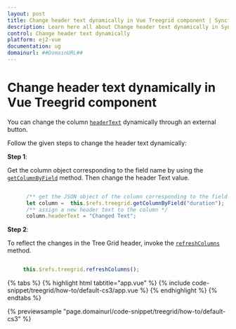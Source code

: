```yaml
---
layout: post
title: Change header text dynamically in Vue Treegrid component | Syncfusion
description: Learn here all about Change header text dynamically in Syncfusion Vue Treegrid component of Syncfusion Essential JS 2 and more.
control: Change header text dynamically 
platform: ej2-vue
documentation: ug
domainurl: ##DomainURL##
---
```


# Change header text dynamically in Vue Treegrid component

You can change the column [`headerText`](https://ej2.syncfusion.com/vue/documentation/api/treegrid/column/#headertext) dynamically through an external button.

Follow the given steps to change the header text dynamically:

**Step 1**:

Get the column object corresponding to the field name by using the [`getColumnByField`](https://ej2.syncfusion.com/vue/documentation/api/treegrid/#getcolumnbyfield) method.
Then change the header Text value.

```ts

      /** get the JSON object of the column corresponding to the field name */
      let column =  this.$refs.treegrid.getColumnByField("duration");
      /** assign a new header text to the column */
      column.headerText = "Changed Text";

```

**Step 2**:

To reflect the changes in the Tree Grid header, invoke the [`refreshColumns`](https://ej2.syncfusion.com/vue/documentation/api/treegrid/#refreshcolumns) method.

```ts

     this.$refs.treegrid.refreshColumns();

```

{% tabs %}
{% highlight html tabtitle="app.vue" %}
{% include code-snippet/treegrid/how-to/default-cs3/app.vue %}
{% endhighlight %}
{% endtabs %}
        
{% previewsample "page.domainurl/code-snippet/treegrid/how-to/default-cs3" %}
